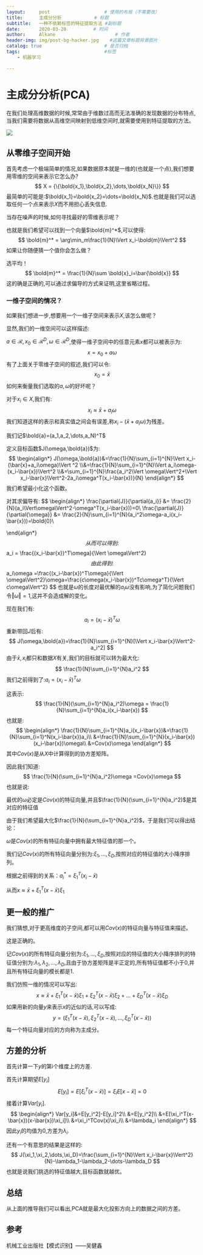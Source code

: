 ```yaml
---
layout:     post                    # 使用的布局（不需要改）
title:      主成分分析            # 标题 
subtitle:   一种不依赖标签的特征提取方法 #副标题
date:       2020-03-20          # 时间
author:     Alkane                      # 作者
header-img: img/post-bg-hacker.jpg    #这篇文章标题背景图片
catalog: true                       # 是否归档
tags:                               #标签
    - 机器学习

---
```


# 主成分分析(PCA)

在我们处理高维数据的时候,常常由于维数过高而无法准确的发现数据的分布特点,当我们需要将数据从高维空间映射到低维空间时,就需要使用到特征提取的方法。

![](https://pic.downk.cc/item/5e9ab19ac2a9a83be5a28c4d.jpg)

## 从零维子空间开始

首先考虑一个极端简单的情况,如果数据原本就是一维的(也就是一个点),我们想要用零维的空间来表示它怎么办?
$$
X = {\{\bold{x_1},\bold{x_2},\dots,\bold{x_N}\}}
$$
最简单的可能是:$\bold{x_1}=\bold{x_2}=\dots=\bold{x_N}$.也就是我们可以选取任何一个点来表示$X$而不用担心丢失信息.

当存在噪声的时候,如何寻找最好的零维表示呢？

也就是我们希望可以找到一个向量$\bold{m}^*$,可以使得:
$$
\bold{m}^* = \arg\min_m\frac{1}{N}\Vert x_i-\bold{m}\Vert^2
$$
如果让你随便猜一个值你会怎么做？

选平均！
$$
\bold{m}^* = \frac{1}{N}\sum \bold{x}_i=\bar{\bold{x}}
$$
这的确是正确的,可以通过求偏导的方式来证明,这里省略过程。

### 一维子空间的情况？

如果我们想进一步,想要用一个一维子空间来表示$X$,该怎么做呢？

显然,我们的一维空间可以这样描述:

$a\in \mathcal{R},x_0\in\mathcal{R}^D,\omega\in \mathcal{R}^D$,使得一维子空间中的任意元素$x$都可以被表示为:
$$
x = x_0+a\omega
$$
有了上面关于零维子空间的叙述,我们可以令:
$$
x_0 = \bar{x}
$$
如何来衡量我们选取的$a,\omega$的好坏呢？

对于$x_i\in X$,我们有:
$$
x_i\approx \bar{x}+a_i\omega
$$
我们知道这样的表示和真实值之间会有误差,称$x_i-(\bar{x}+a_i\omega)$为残差。

我们记$\bold{a}=(a_1,a_2,\dots,a_N)^T$

定义目标函数$J(\omega,\bold{a})$为:
$$
\begin{align*}
J(\omega,\bold{a})&=\frac{1}{N}\sum_{i=1}^{N}\Vert x_i-(\bar{x}+a_i\omega)\Vert ^2
\\&=\frac{1}{N}\sum_{i=1}^{N}\Vert a_i\omega-(x_i-\bar{x})\Vert^2
\\&=\sum_{i=1}^{N}\frac{a_i^2\Vert \omega\Vert^2+\Vert x_i-\bar{x}\Vert^2-2a_i\omega^T(x_i-\bar{x})}{N}
\end{align*}
$$
我们希望最小化这个函数。

对其求偏导有:
$$
\begin{align*}
\frac{\partial{J}}{\partial{a_i}} &= \frac{2}{N}(a_i\Vert\omega\Vert^2-\omega^T(x_i-\bar{x}))=0\\
\frac{\partial{J}}{\partial{\omega}} &= \frac{2}{N}\sum_{i=1}^{N}(a_i^2\omega-a_i(x_i-\bar{x}))=\bold{0}\\

\end{align*}
$$
从而可以得到:
$$
a_i = \frac{(x_i-\bar{x})^T\omega}{\Vert \omega\Vert^2}
$$
由此得到:
$$
a_i\omega =\frac{(x_i-\bar{x})^T\omega}{\Vert \omega\Vert^2}\omega=\frac{c\omega(x_i-\bar{x})^Tc\omega^T}{\Vert c\omega\Vert^2}
$$
也就是$\omega$的长度对最优解的$a_i\omega$没有影响,为了简化问题我们令$\Vert \omega\Vert=1$,这并不会造成解的变化。

现在我们有:
$$
a_i = (x_i-\bar{x})^T\omega
$$
重新带回$J$后有:
$$
J(\omega,\bold{a})=\frac{1}{N}\sum_{i=1}^{N}[\Vert x_i-\bar{x}\Vert^2-a_i^2]
$$
由于$\bar{x},x_i$都只和数据$X$有关,我们的目标就可以转为最大化:
$$
\frac{1}{N}\sum_{i=1}^{N}a_i^2
$$
我们之前得到了:$a_i = (x_i-\bar{x})^T\omega$

这表示:
$$
\frac{1}{N}(\sum_{i=1}^{N}a_i^2)\omega = \frac{1}{N}\sum_{i=1}^{N}a_i(x_i-\bar{x})
$$
也就是:
$$
\begin{align*}
\frac{1}{N}\sum_{i=1}^{N}a_i(x_i-\bar{x})&=\frac{1}{N}\sum_{i=1}^N(x_i-\bar{x})a_i\\
&=\frac{1}{N}\sum_{i=1}^{N}(x_i-\bar{x})(x_i-\bar{x})\omega\\
&=Cov(x)\omega
\end{align*}
$$
其中$Cov(x)$是从$X$中计算得到的协方差矩阵。

因此我们知道:
$$
\frac{1}{N}(\sum_{i=1}^{N}a_i^2)\omega =Cov(x)\omega
$$
也就是说:

最优的$\omega$必定是$Cov(x)$的特征向量,并且$\frac{1}{N}(\sum_{i=1}^{N}a_i^2)$是其对应的特征值

由于我们希望最大化$\frac{1}{N}(\sum_{i=1}^{N}a_i^2)$，于是我们可以得出结论：

$\omega$是$Cov(x)$的所有特征向量中拥有最大特征值的那一个。

我们记$Cov(x)$的所有特征向量分别为:$\xi_1,\dots,\xi_D$,按照对应的特征值的大小降序排列。

根据之前得到的关系：$a_i^*=\xi_1^T(x_i-\bar{x})$

从而$x\approx\bar{x}+\xi_1^T(x-\bar{x})\xi_1$

## 更一般的推广

我们猜想,对于更高维度的子空间,都可以用$Cov(x)$的特征向量与特征值来描述。

这是正确的。

记$Cov(x)$的所有特征向量分别为:$\xi_1,\dots,\xi_D$,按照对应的特征值的大小降序排列的特征值分别为:$\lambda_1,\lambda_2,\dots,\lambda_D$,且由于协方差矩阵是半正定的,所有特征值都不小于0,并且所有特征向量的模长都是1.

我们仿照一维的情况可以写出:
$$
x \approx \bar{x}+\xi_1^T(x-\bar{x})\xi_1+\xi_2^T(x-\bar{x})\xi_2+\dots+\xi_D^T(x-\bar{x})\xi_D
$$
如果用新的向量$y$来表示$x$的近似的话,可以写成:
$$
y = (\xi_1^T(x-\bar{x}),\xi_2^T(x-\bar{x}),\dots,\xi_D^T(x-\bar{x}))
$$
每一个特征向量对应的方向称为主成分。

## 方差的分析

首先计算一下$y$的第i个维度上的方差.

首先计算期望$E[y_i]$
$$
E[y_i] = E[\xi_i^T(x-\bar{x})]=\xi_iE[x-\bar{x}]=0
$$
接着计算$Var[y_i]$.
$$
\begin{align*}
Var[y_i]&=E[y_i^2]-E[y_i]^2\\
&=E[y_i^2]\\
&=E[\xi_i^T(x-\bar{x})(x-\bar{x})\xi_i]\\
&=\xi_i^TCov(x)\xi_i\\
&=\lambda_i
\end{align*}
$$
因此$y_i$的均值为0,方差为$\lambda_i$.

还有一个有意思的结果是这样的:
$$
J(\xi_1,\xi_2,\dots,\xi_D)=\frac{\sum_{i=1}^{N}\Vert x_i-\bar{x}\Vert^2}{N}-\lambda_1-\lambda_2-\dots-\lambda_D
$$
也就是说我们挑选的特征值越大,目标函数就越优。

## 总结

从上面的推导我们可以看出,PCA就是最大化投影方向上的数据之间的方差。

## 参考

机械工业出版社【模式识别】——吴健鑫